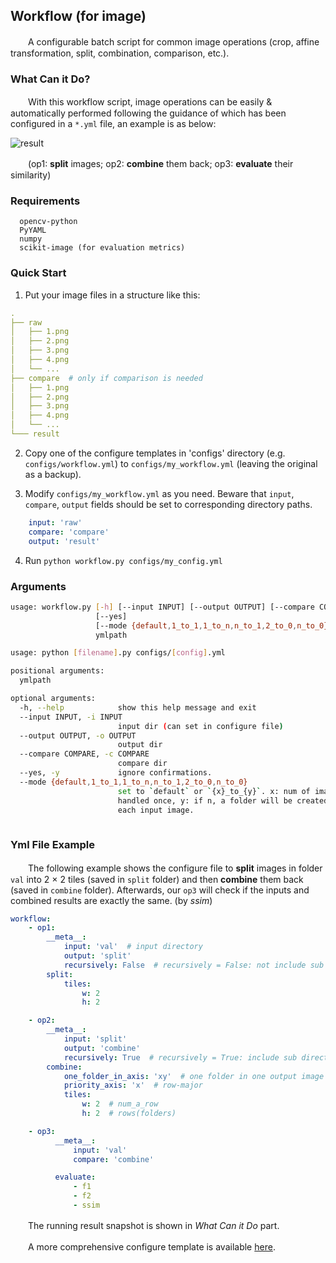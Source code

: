 ## Workflow (for image)
　　A configurable batch script for common image operations (crop, affine transformation, split, combination, comparison, etc.).

### What Can it Do?

　　With this workflow script, image operations can be easily & automatically performed following the guidance of which has been configured in a `*.yml` file, an example is as below:  

![result](http://www.xyu.ink/wp-content/uploads/2019/11/workflow.png)

　　(op1: **split** images; op2: **combine** them back; op3: **evaluate** their similarity)

### Requirements

```
  opencv-python  
  PyYAML
  numpy
  scikit-image (for evaluation metrics)
```

### Quick Start

1. Put your image files in a structure like this:

```yaml
. 
├── raw
│   ├── 1.png
│   ├── 2.png
│   ├── 3.png
│   ├── 4.png
│   └── ...
├── compare  # only if comparison is needed
│   ├── 1.png
│   ├── 2.png
│   ├── 3.png
│   ├── 4.png
│   └── ...
└─── result
```

2. Copy one of the configure templates in 'configs' directory (e.g. `configs/workflow.yml`) to `configs/my_workflow.yml` (leaving the original as a backup).

3. Modify `configs/my_workflow.yml` as you need. Beware that `input`, `compare`, `output` fields should be set to corresponding directory paths.
```yaml
    input: 'raw'
    compare: 'compare'
    output: 'result'
```

4. Run `python workflow.py configs/my_config.yml`

### Arguments

```bash
usage: workflow.py [-h] [--input INPUT] [--output OUTPUT] [--compare COMPARE]
                   [--yes]
                   [--mode {default,1_to_1,1_to_n,n_to_1,2_to_0,n_to_0}]
                   ymlpath

usage: python [filename].py configs/[config].yml

positional arguments:
  ymlpath

optional arguments:
  -h, --help            show this help message and exit
  --input INPUT, -i INPUT
                        input dir (can set in configure file)
  --output OUTPUT, -o OUTPUT
                        output dir
  --compare COMPARE, -c COMPARE
                        compare dir
  --yes, -y             ignore confirmations.
  --mode {default,1_to_1,1_to_n,n_to_1,2_to_0,n_to_0}
                        set to `default` or `{x}_to_{y}`. x: num of images
                        handled once, y: if n, a folder will be created for
                        each input image.
                        
```

### Yml File Example

　　The following example shows the configure file to **split** images in folder `val` into 2 × 2 tiles (saved in `split` folder) and then **combine** them back (saved in `combine` folder). Afterwards, our `op3` will check if the inputs and combined results are exactly the same. (by *ssim*)

```yaml
workflow:
    - op1:
        __meta__:
            input: 'val'  # input directory
            output: 'split'
            recursively: False  # recursively = False: not include sub directory
        split:
            tiles:
                w: 2
                h: 2

    - op2:
        __meta__:
            input: 'split'
            output: 'combine'
            recursively: True  # recursively = True: include sub directory
        combine:
            one_folder_in_axis: 'xy'  # one folder in one output image
            priority_axis: 'x'  # row-major
            tiles:
                w: 2  # num_a_row
                h: 2  # rows(folders)

    - op3:
          __meta__:
              input: 'val'
              compare: 'combine'

          evaluate:
              - f1
              - f2
              - ssim
```

　　The running result snapshot is shown in *What Can it Do* part.

　　A more comprehensive configure template is available [here](https://github.com/misads/img_workflow/blob/master/configs/template.yml).




